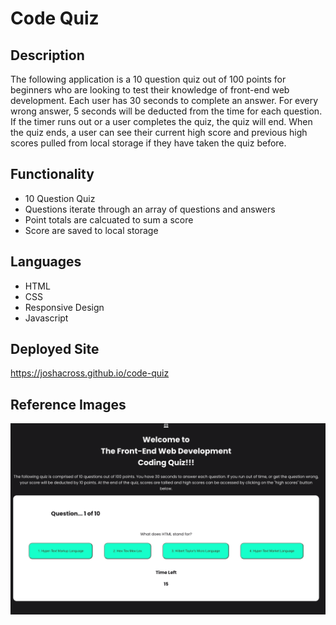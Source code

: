 # Code Quiz

## Description
The following application is a 10 question quiz out of 100 points for beginners who are looking to test their knowledge of front-end web development. Each user has 30 seconds to complete an answer. For every wrong answer, 5 seconds will be deducted from the time for each question. If the timer runs out or a user completes the quiz, the quiz will end. When the quiz ends, a user can see their current high score and previous high scores pulled from local storage if they have taken the quiz before.

## Functionality
* 10 Question Quiz
* Questions iterate through an array of questions and answers
* Point totals are calcuated to sum a score
* Score are saved to local storage

## Languages
* HTML
* CSS
* Responsive Design
* Javascript

## Deployed Site
https://joshacross.github.io/code-quiz

## Reference Images
<img src="assets/gifcode.gif" alt="gif of the Front-End Web Development Coding Quiz application displaying it's functionality">